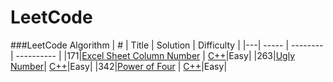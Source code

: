 LeetCode
========

###LeetCode Algorithm
| # | Title | Solution | Difficulty |
|---| ----- | -------- | ---------- |
|171|[Excel Sheet Column Number](https://oj.leetcode.com/problems/excel-sheet-column-number/) | [C++](./algorithms/cpp/excelSheetColumnNumber/excel_sheet_column_number.cc)|Easy|
|263|[Ugly Number](https://leetcode.com/problems/ugly-number/)| [C++](./algorithms/cpp/uglyNumber/Ugly_number.cc)|Easy|
|342|[Power of Four](https://leetcode.com/problems/power-of-four/) | [C++](./algorithms/cpp/powerOfFour/power_of_four.cc)|Easy|


